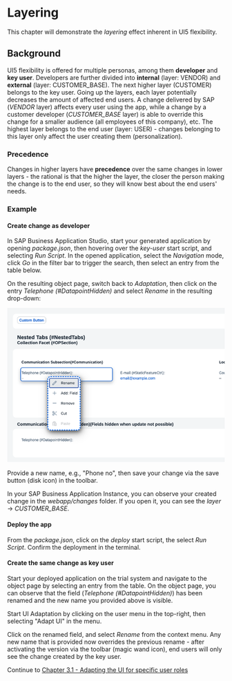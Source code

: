 # Layering

This chapter will demonstrate the *layering* effect inherent in UI5 flexibility.

## Background

UI5 flexibility is offered for multiple personas, among them **developer** and **key user**. Developers are further divided into **internal** (layer: VENDOR) and **external** (layer: CUSTOMER_BASE). The next higher layer (CUSTOMER) belongs to the key user. Going up the layers, each layer potentially decreases the amount of affected end users. A change delivered by SAP (*VENDOR* layer) affects every user using the app, while a change by a customer developer (*CUSTOMER_BASE* layer) is able to override this change for a smaller audience (all employees of this company), etc. The highest layer belongs to the end user (layer: USER) - changes belonging to this layer only affect the user creating them (personalization).

### Precedence

Changes in higher layers have **precedence** over the same changes in lower layers - the rational is that the higher the layer, the closer the person making the change is to the end user, so they will know best about the end users' needs.

### Example

#### Create change as developer

In SAP Business Application Studio, start your generated application by opening *package.json*, then hovering over the *key-user* start script, and selecting *Run Script*. In the opened application, select the *Navigation* mode, click *Go* in the filter bar to trigger the search, then select an entry from the table below.

On the resulting object page, switch back to *Adaptation*, then click on the entry *Telephone (#DatapointHidden)* and select *Rename* in the resulting drop-down:

<img src="img/RenamePhone.png" width="900">

Provide a new name, e.g., "Phone no", then save your change via the save button (disk icon) in the toolbar.

In your SAP Business Application Instance, you can observe your created change in the *webapp/changes* folder. If you open it, you can see the *layer* -> *CUSTOMER_BASE*.

#### Deploy the app

From the *package.json*, click on the *deploy* start script, the select *Run Script*. Confirm the deployment in the terminal.

#### Create the same change as key user

Start your deployed application on the trial system and navigate to the object page by selecting an entry from the table. On the object page, you can observe that the field (*Telephone (#DatapointHidden)*) has been renamed and the new name you provided above is visible.

Start UI Adaptation by clicking on the user menu in the top-right, then selecting "Adapt UI" in the menu.

Click on the renamed field, and select *Rename* from the context menu. Any new name that is provided now overrides the previous rename - after activating the version via the toolbar (magic wand icon), end users will only see the change created by the key user.

Continue to [Chapter 3.1 - Adapting the UI for specific user roles](/chapters/3.1-context-based-adaptation)